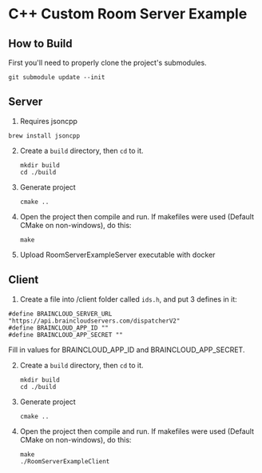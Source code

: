 # C++ Custom Room Server Example

## How to Build
First you'll need to properly clone the project's submodules.
```
git submodule update --init
```

## Server

1. Requires jsoncpp

```
brew install jsoncpp
```

2. Create a `build` directory, then `cd` to it.
   ```
   mkdir build
   cd ./build
   ```
3. Generate project
   ```
   cmake ..
   ```
4. Open the project then compile and run. If makefiles were used (Default CMake on non-windows), do this:
   ```
   make
   ```

5. Upload RoomServerExampleServer executable with docker

## Client

1. Create a file into /client folder called `ids.h`, and put 3 defines in it:
```
#define BRAINCLOUD_SERVER_URL "https://api.braincloudservers.com/dispatcherV2"
#define BRAINCLOUD_APP_ID ""
#define BRAINCLOUD_APP_SECRET ""
```

Fill in values for BRAINCLOUD_APP_ID and BRAINCLOUD_APP_SECRET.

2. Create a `build` directory, then `cd` to it.
   ```
   mkdir build
   cd ./build
   ```
3. Generate project
   ```
   cmake ..
   ```
4. Open the project then compile and run. If makefiles were used (Default CMake on non-windows), do this:
   ```
   make
   ./RoomServerExampleClient
   ```
